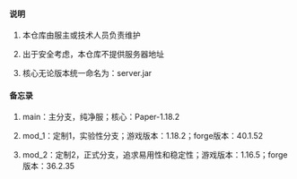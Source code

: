 #### 说明

1. 本仓库由服主或技术人员负责维护

2. 出于安全考虑，本仓库不提供服务器地址

3. 核心无论版本统一命名为：server.jar

#### 备忘录

1. main：主分支，纯净服；核心：Paper-1.18.2

2. mod_1：定制1，实验性分支；游戏版本：1.18.2；forge版本：40.1.52

3. mod_2：定制2，正式分支，追求易用性和稳定性；游戏版本：1.16.5；forge版本：36.2.35

